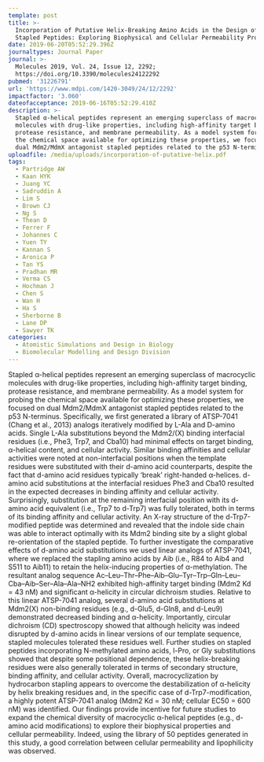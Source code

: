 ```yaml
---
template: post
title: >-
  Incorporation of Putative Helix-Breaking Amino Acids in the Design of Novel
  Stapled Peptides: Exploring Biophysical and Cellular Permeability Properties
date: 2019-06-20T05:52:29.396Z
journaltypes: Journal Paper
journal: >-
  Molecules 2019, Vol. 24, Issue 12, 2292;
  https://doi.org/10.3390/molecules24122292
pubmed: '31226791'
url: 'https://www.mdpi.com/1420-3049/24/12/2292'
impactfactor: '3.060'
dateofacceptance: 2019-06-16T05:52:29.410Z
description: >-
  Stapled α-helical peptides represent an emerging superclass of macrocyclic
  molecules with drug-like properties, including high-affinity target binding,
  protease resistance, and membrane permeability. As a model system for probing
  the chemical space available for optimizing these properties, we focused on
  dual Mdm2/MdmX antagonist stapled peptides related to the p53 N-terminus. 
uploadfile: /media/uploads/incorporation-of-putative-helix.pdf
tags:
  - Partridge AW
  - Kaan HYK
  - Juang YC
  - Sadruddin A
  - Lim S
  - Brown CJ
  - Ng S
  - Thean D
  - Ferrer F
  - Johannes C
  - Yuen TY
  - Kannan S
  - Aronica P
  - Tan YS
  - Pradhan MR
  - Verma CS
  - Hochman J
  - Chen S
  - Wan H
  - Ha S
  - Sherborne B
  - Lane DP
  - Sawyer TK
categories:
  - Atomistic Simulations and Design in Biology
  - Biomolecular Modelling and Design Division
---
```

<!--StartFragment-->

Stapled α-helical peptides represent an emerging superclass of macrocyclic molecules with drug-like properties, including high-affinity target binding, protease resistance, and membrane permeability. As a model system for probing the chemical space available for optimizing these properties, we focused on dual Mdm2/MdmX antagonist stapled peptides related to the p53 N-terminus. Specifically, we first generated a library of ATSP-7041 (Chang et al., 2013) analogs iteratively modified by L-Ala and D-amino acids. Single L-Ala substitutions beyond the Mdm2/(X) binding interfacial residues (i.e., Phe3, Trp7, and Cba10) had minimal effects on target binding, α-helical content, and cellular activity. Similar binding affinities and cellular activities were noted at non-interfacial positions when the template residues were substituted with their d-amino acid counterparts, despite the fact that d-amino acid residues typically ‘break’ right-handed α-helices. d-amino acid substitutions at the interfacial residues Phe3 and Cba10 resulted in the expected decreases in binding affinity and cellular activity. Surprisingly, substitution at the remaining interfacial position with its d-amino acid equivalent (i.e., Trp7 to d-Trp7) was fully tolerated, both in terms of its binding affinity and cellular activity. An X-ray structure of the d-Trp7-modified peptide was determined and revealed that the indole side chain was able to interact optimally with its Mdm2 binding site by a slight global re-orientation of the stapled peptide. To further investigate the comparative effects of d-amino acid substitutions we used linear analogs of ATSP-7041, where we replaced the stapling amino acids by Aib (i.e., R84 to Aib4 and S511 to Aib11) to retain the helix-inducing properties of α-methylation. The resultant analog sequence Ac–Leu–Thr–Phe–Aib–Glu–Tyr–Trp–Gln–Leu–Cba–Aib–Ser–Ala–Ala–NH2 exhibited high-affinity target binding (Mdm2 Kd = 43 nM) and significant α-helicity in circular dichroism studies. Relative to this linear ATSP-7041 analog, several d-amino acid substitutions at Mdm2(X) non-binding residues (e.g., d-Glu5, d-Gln8, and d-Leu9) demonstrated decreased binding and α-helicity. Importantly, circular dichroism (CD) spectroscopy showed that although helicity was indeed disrupted by d-amino acids in linear versions of our template sequence, stapled molecules tolerated these residues well. Further studies on stapled peptides incorporating N-methylated amino acids, l-Pro, or Gly substitutions showed that despite some positional dependence, these helix-breaking residues were also generally tolerated in terms of secondary structure, binding affinity, and cellular activity. Overall, macrocyclization by hydrocarbon stapling appears to overcome the destabilization of α-helicity by helix breaking residues and, in the specific case of d-Trp7-modification, a highly potent ATSP-7041 analog (Mdm2 Kd = 30 nM; cellular EC50 = 600 nM) was identified. Our findings provide incentive for future studies to expand the chemical diversity of macrocyclic α-helical peptides (e.g., d-amino acid modifications) to explore their biophysical properties and cellular permeability. Indeed, using the library of 50 peptides generated in this study, a good correlation between cellular permeability and lipophilicity was observed.

<!--EndFragment-->
